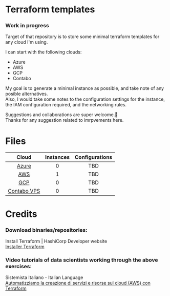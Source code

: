 # Terraform templates

### Work in progress

Target of that repository is to store some minimal terraform templates for any cloud I'm using.

I can start with the following clouds:

* Azure  
* AWS
* GCP
* Contabo 

My goal is to generate a minimal instance as possible, and take note of any posible alternatives.<br>
Also, I would take some notes to the configuration settings for the instance, the IAM configuration required, and the networking rules.

Suggestions and collaborations are super welcome.🙂<br>
Thanks for any suggestion related to imrpvements here.

# Files 

| Cloud                  | Instances | Configurations |
|:----------------------:|:---------:|:--------------:|
|[Azure](Azure)          | 0         |TBD             |
|[AWS](AWS)              | 1         |TBD             |
|[GCP](GCP)							 | 0         |TBD             |
|[Contabo VPS](Contabo)	 | 0 	       |TBD             |


# Credits

### Download binaries/repositories:
Install Terraform | HashiCorp Developer website<br>
[Installer Terraform](https://developer.hashicorp.com/terraform/downloads)

### Video tutorials of data scientists working through the above exercises:
Sistemista Italiano - Italian Language<br>
[Automatizziamo la creazione di servizi e risorse sul cloud (AWS) con Terraform](https://youtu.be/wsW7eQ7phAc)

